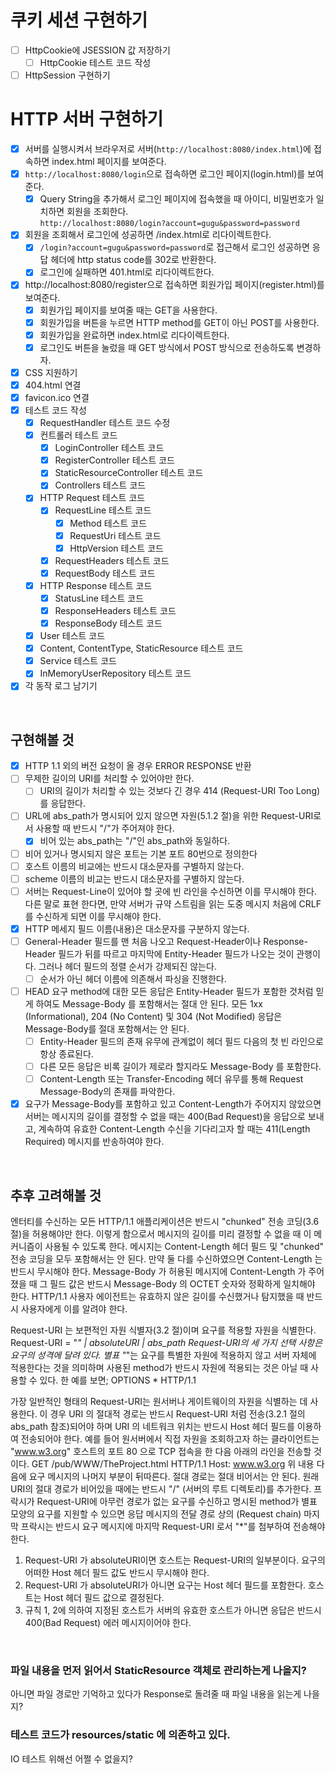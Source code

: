 # 쿠키 세션 구현하기
- [ ] HttpCookie에 JSESSION 값 저장하기
  - [ ] HttpCookie 테스트 코드 작성
- [ ] HttpSession 구현하기

# HTTP 서버 구현하기

- [x] 서버를 실행시켜서 브라우저로 서버(`http://localhost:8080/index.html`)에 접속하면 index.html 페이지를 보여준다.
- [x] `http://localhost:8080/login`으로 접속하면 로그인 페이지(login.html)를 보여준다.
  - [x] Query String을 추가해서 로그인 페이지에 접속했을 때 아이디, 비밀번호가 일치하면 회원을 조회한다.  
    `http://localhost:8080/login?account=gugu&password=password`
- [x] 회원을 조회해서 로그인에 성공하면 /index.html로 리다이렉트한다. 
  - [x] `/login?account=gugu&password=password`로 접근해서 로그인 성공하면 응답 헤더에 http status code를 302로 반환한다. 
  - [x] 로그인에 실패하면 401.html로 리다이렉트한다.
- [x] http://localhost:8080/register으로 접속하면 회원가입 페이지(register.html)를 보여준다. 
  - [x] 회원가입 페이지를 보여줄 때는 GET을 사용한다. 
  - [x] 회원가입을 버튼을 누르면 HTTP method를 GET이 아닌 POST를 사용한다. 
  - [x] 회원가입을 완료하면 index.html로 리다이렉트한다. 
  - [x] 로그인도 버튼을 눌렀을 때 GET 방식에서 POST 방식으로 전송하도록 변경하자.
- [x] CSS 지원하기
- [x] 404.html 연결
- [x] favicon.ico 연결
- [x] 테스트 코드 작성
  - [x] RequestHandler 테스트 코드 수정
  - [x] 컨트롤러 테스트 코드 
    - [x] LoginController 테스트 코드
    - [x] RegisterController 테스트 코드
    - [x] StaticResourceController 테스트 코드
    - [x] Controllers 테스트 코드
  - [x] HTTP Request 테스트 코드
    - [x] RequestLine 테스트 코드
      - [x] Method 테스트 코드
      - [x] RequestUri 테스트 코드
      - [x] HttpVersion 테스트 코드
    - [x] RequestHeaders 테스트 코드
    - [x] RequestBody 테스트 코드
  - [x] HTTP Response 테스트 코드
    - [x] StatusLine 테스트 코드
    - [x] ResponseHeaders 테스트 코드
    - [x] ResponseBody 테스트 코드
  - [x] User 테스트 코드
  - [x] Content, ContentType, StaticResource 테스트 코드
  - [x] Service 테스트 코드
  - [x] InMemoryUserRepository 테스트 코드
- [x] 각 동작 로그 남기기

<br>

## 구현해볼 것
- [x] HTTP 1.1 외의 버전 요청이 올 경우 ERROR RESPONSE 반환
- [ ] 무제한 길이의 URI를 처리할 수 있어야만 한다.
    - [ ] URI의 길이가 처리할 수 있는 것보다 긴 경우 414 (Request-URI Too Long)를 응답한다.
- [ ] URL에 abs_path가 명시되어 있지 않으면 자원(5.1.2 절)을 위한 Request-URI로서 사용할 때 반드시 "/"가 주어져야 한다.
    - [x] 비어 있는 abs_path는 "/"인 abs_path와 동일하다.
- [ ] 비어 있거나 명시되지 않은 포트는 기본 포트 80번으로 정의한다
- [ ] 호스트 이름의 비교에는 반드시 대소문자를 구별하지 않는다.
- [ ] scheme 이름의 비교는 반드시 대소문자를 구별하지 않는다.
- [ ] 서버는 Request-Line이 있어야 할 곳에 빈 라인을 수신하면 이를 무시해야 한다. 다른 말로 표현 한다면, 만약 서버가 규약 스트림을 읽는 도중 메시지 처음에 CRLF를 수신하게 되면 이를 무시해야 한다.
- [x] HTTP 메세지 필드 이름(내용)은 대소문자를 구분하지 않는다.
- [ ] General-Header 필드를 맨 처음 나오고 Request-Header이나 Response-Header 필드가 뒤를 따르고 마지막에 Entity-Header 필드가 나오는 것이 관행이다. 그러나 헤더 필드의 정렬 순서가 강제되진 않는다.
    - [ ] 순서가 아닌 헤더 이름에 의존해서 파싱을 진행한다.
- [ ] HEAD 요구 method에 대한 모든 응답은 Entity-Header 필드가 포함한 것처럼 믿게 하여도 Message-Body 를 포함해서는 절대 안 된다. 모든 1xx (Informational), 204 (No Content) 및 304 (Not Modified) 응답은 Message-Body를 절대 포함해서는 안 된다. 
    - [ ] Entity-Header 필드의 존재 유무에 관계없이 헤더 필드 다음의 첫 빈 라인으로 항상 종료된다.
    - [ ] 다른 모든 응답은 비록 길이가 제로라 할지라도 Message-Body 를 포함한다.
    - [ ] Content-Length 또는 Transfer-Encoding 헤더 유무를 통해 Request Message-Body의 존재를 파악한다.
- [x] 요구가 Message-Body를 포함하고 있고 Content-Length가 주어지지 않았으면 서버는 메시지의 길이를 결정할 수 없을 때는 400(Bad Request)을 응답으로 보내고, 계속하여 유효한 Content-Length 수신을 기다리고자 할 때는 411(Length Required) 메시지를 반송하여야 한다.

<br>

## 추후 고려해볼 것
엔터티를 수신하는 모든 HTTP/1.1 애플리케이션은 반드시 "chunked" 전송 코딩(3.6 절)을 허용해야만 한다. 이렇게 함으로서 메시지의 길이를 미리 결정할 수 없을 때 이 메커니즘이 사용될 수 있도록 한다.
메시지는 Content-Length 헤더 필드 및 "chunked" 전송 코딩을 모두 포함해서는 안 된다. 만약 둘 다를 수신하였으면 Content-Length 는 반드시 무시해야 한다.
Message-Body 가 허용된 메시지에 Content-Length 가 주어졌을 때 그 필드 값은 반드시 Message-Body 의 OCTET 숫자와 정확하게 일치해야 한다. HTTP/1.1 사용자 에이전트는 유효하지 않은 길이를 수신했거나 탐지했을 때 반드시 사용자에게 이를 알려야 한다.


Request-URI 는 보편적인 자원 식별자(3.2 절)이며 요구를 적용할 자원을 식별한다. Request-URI = "*" | absoluteURI | abs_path
Request-URI의 세 가지 선택 사항은 요구의 성격에 달려 있다. 별표 "*"는 요구를 특별한 자원에 적용하지 않고 서버 자체에 적용한다는 것을 의미하며 사용된 method가 반드시 자원에 적용되는 것은 아닐 때 사용할 수 있다.
한 예를 보면;
OPTIONS * HTTP/1.1


가장 일반적인 형태의 Request-URI는 원서버나 게이트웨이의 자원을 식별하는 데 사용한다. 이 경우 URI 의 절대적 경로는 반드시 Request-URI 처럼 전송(3.2.1 절의 abs_path 참조)되어야 하며 URI 의 네트워크 위치는 반드시 Host 헤더 필드를 이용하여 전송되어야 한다. 예를 들어 원서버에서 직접 자원을 조회하고자 하는 클라이언트는 "www.w3.org" 호스트의 포트 80 으로 TCP 접속을 한 다음 아래의 라인을 전송할 것이다.
GET /pub/WWW/TheProject.html HTTP/1.1 Host: www.w3.org
위 내용 다음에 요구 메시지의 나머지 부분이 뒤따른다. 절대 경로는 절대 비어서는 안 된다. 원래 URI의 절대 경로가 비어있을 때에는 반드시 "/" (서버의 루트 디렉토리)를 추가한다.
프락시가 Request-URI에 아무런 경로가 없는 요구를 수신하고 명시된 method가 별표 모양의 요구를 지원할 수 있으면 응답 메시지의 전달 경로 상의 (Request chain) 마지막 프락시는 반드시 요구 메시지에 마지막 Request-URI 로서 "*"를 첨부하여 전송해야 한다.



1. Request-URI 가 absoluteURI이면 호스트는 Request-URI의 일부분이다. 요구의 어떠한 Host 헤더 필드 값도 반드시 무시해야 한다.
2. Request-URI 가 absoluteURI가 아니면 요구는 Host 헤더 필드를 포함한다. 호스트는 Host 헤더 필드 값으로 결정된다.
3. 규칙 1, 2에 의하여 지정된 호스트가 서버의 유효한 호스트가 아니면 응답은 반드시 400(Bad Request) 에러 메시지이어야 한다.

<br>

### 파일 내용을 먼저 읽어서 StaticResource 객체로 관리하는게 나을지?
아니면 파일 경로만 기억하고 있다가 Response로 돌려줄 때 파일 내용을 읽는게 나을지?

### 테스트 코드가 resources/static 에 의존하고 있다.
IO 테스트 위해선 어쩔 수 없을지?

